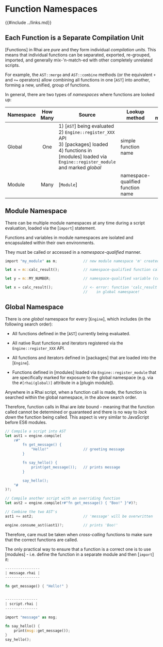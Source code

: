 Function Namespaces
==================

{{#include ../links.md}}

Each Function is a Separate Compilation Unit
-------------------------------------------

[Functions] in Rhai are _pure_ and they form individual _compilation units_.
This means that individual functions can be separated, exported, re-grouped, imported,
and generally mix-'n-match-ed with other completely unrelated scripts.

For example, the `AST::merge` and `AST::combine` methods (or the equivalent `+` and `+=` operators)
allow combining all functions in one [`AST`] into another, forming a new, unified, group of functions.

In general, there are two types of _namespaces_ where functions are looked up:

| Namespace | How Many | Source                                                                                                                                                                       | Lookup method                     | Sub-modules? | Variables? |
| --------- | :------: | ---------------------------------------------------------------------------------------------------------------------------------------------------------------------------- | --------------------------------- | :----------: | :--------: |
| Global    |   One    | 1) [`AST`] being evaluated<br/>2) `Engine::register_XXX` API<br/>3) [packages] loaded<br/>4) functions in [modules] loaded via `Engine::register_module` and marked _global_ | simple function name              |   ignored    |  ignored   |
| Module    |   Many   | [`Module`]                                                                                                                                                                   | namespace-qualified function name |     yes      |    yes     |


Module Namespace
----------------

There can be multiple module namespaces at any time during a script evaluation, loaded via the
[`import`] statement.

Functions and variables in module namespaces are isolated and encapsulated within their own environments.

They must be called or accessed in a _namespace-qualified_ manner.

```rust
import "my_module" as m;            // new module namespace 'm' created via 'import'

let x = m::calc_result();           // namespace-qualified function call

let y = m::MY_NUMBER;               // namespace-qualified variable (constant) access

let x = calc_result();              // <- error: function 'calc_result' not found
                                    //    in global namespace!
```


Global Namespace
----------------

There is one _global_ namespace for every [`Engine`], which includes (in the following search order):

* All functions defined in the [`AST`] currently being evaluated.

* All native Rust functions and iterators registered via the `Engine::register_XXX` API.

* All functions and iterators defined in [packages] that are loaded into the [`Engine`].

* Functions defined in [modules] loaded via `Engine::register_module` that are specifically marked
  for exposure to the global namespace (e.g. via the `#[rhai(global)]` attribute in a [plugin module]).

Anywhere in a Rhai script, when a function call is made, the function is searched within the
global namespace, in the above search order.

Therefore, function calls in Rhai are _late_ bound - meaning that the function called cannot be
determined or guaranteed and there is no way to _lock down_ the function being called.
This aspect is very similar to JavaScript before ES6 modules.

```rust
// Compile a script into AST
let ast1 = engine.compile(
    r#"
        fn get_message() {
            "Hello!"                // greeting message
        }

        fn say_hello() {
            print(get_message());   // prints message
        }

        say_hello();
    "#
)?;

// Compile another script with an overriding function
let ast2 = engine.compile(r#"fn get_message() { "Boo!" }"#)?;

// Combine the two AST's
ast1 += ast2;                       // 'message' will be overwritten

engine.consume_ast(&ast1)?;         // prints 'Boo!'
```

Therefore, care must be taken when _cross-calling_ functions to make sure that the correct
functions are called.

The only practical way to ensure that a function is a correct one is to use [modules] -
i.e. define the function in a separate module and then [`import`] it:

```rust
----------------
| message.rhai |
----------------

fn get_message() { "Hello!" }


---------------
| script.rhai |
---------------

import "message" as msg;

fn say_hello() {
    print(msg::get_message());
}
say_hello();
```
